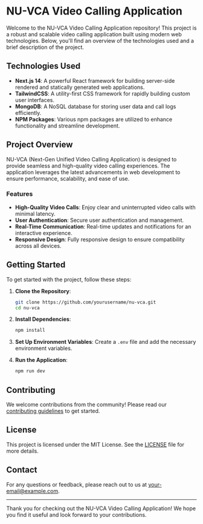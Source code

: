 # NU-VCA Video Calling Application

Welcome to the NU-VCA Video Calling Application repository! This project is a robust and scalable video calling application built using modern web technologies. Below, you'll find an overview of the technologies used and a brief description of the project.

## Technologies Used

- **Next.js 14**: A powerful React framework for building server-side rendered and statically generated web applications.
- **TailwindCSS**: A utility-first CSS framework for rapidly building custom user interfaces.
- **MongoDB**: A NoSQL database for storing user data and call logs efficiently.
- **NPM Packages**: Various npm packages are utilized to enhance functionality and streamline development.

## Project Overview

NU-VCA (Next-Gen Unified Video Calling Application) is designed to provide seamless and high-quality video calling experiences. The application leverages the latest advancements in web development to ensure performance, scalability, and ease of use.

### Features

- **High-Quality Video Calls**: Enjoy clear and uninterrupted video calls with minimal latency.
- **User Authentication**: Secure user authentication and management.
- **Real-Time Communication**: Real-time updates and notifications for an interactive experience.
- **Responsive Design**: Fully responsive design to ensure compatibility across all devices.

## Getting Started

To get started with the project, follow these steps:

1. **Clone the Repository**:
    ```bash
    git clone https://github.com/yourusername/nu-vca.git
    cd nu-vca
    ```

2. **Install Dependencies**:
    ```bash
    npm install
    ```

3. **Set Up Environment Variables**: Create a `.env` file and add the necessary environment variables.

4. **Run the Application**:
    ```bash
    npm run dev
    ```

## Contributing

We welcome contributions from the community! Please read our [contributing guidelines](CONTRIBUTING.md) to get started.

## License

This project is licensed under the MIT License. See the [LICENSE](LICENSE) file for more details.

## Contact

For any questions or feedback, please reach out to us at [your-email@example.com](mailto:your-email@example.com).

---

Thank you for checking out the NU-VCA Video Calling Application! We hope you find it useful and look forward to your contributions.
